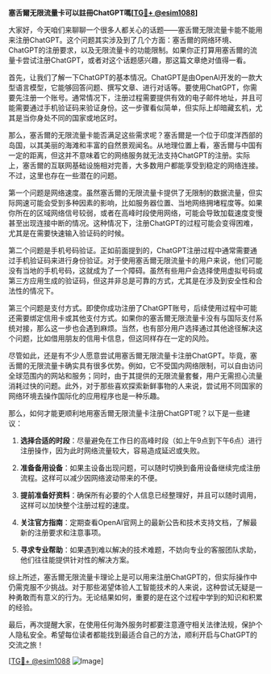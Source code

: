 **塞舌爾无限流量卡可以註冊ChatGPT嗎[[TG💪+ @esim1088](https://t.me/s/esim1088)]**

大家好，今天咱们来聊聊一个很多人都关心的话题——塞舌爾无限流量卡能不能用来注册ChatGPT。这个问题其实涉及到了几个方面：塞舌爾的网络环境、ChatGPT的注册要求，以及无限流量卡的功能限制。如果你正打算用塞舌爾的流量卡尝试注册ChatGPT，或者对这个话题感兴趣，那这篇文章绝对值得一看。

首先，让我们了解一下ChatGPT的基本情况。ChatGPT是由OpenAI开发的一款大型语言模型，它能够回答问题、撰写文章、进行对话等。要使用ChatGPT，你需要先注册一个账号。通常情况下，注册过程需要提供有效的电子邮件地址，并且可能需要通过手机验证码来验证身份。这一步骤看似简单，但实际上却暗藏玄机，尤其是当你身处不同的国家或地区时。

那么，塞舌爾的无限流量卡能否满足这些需求呢？塞舌爾是一个位于印度洋西部的岛国，以其美丽的海滩和丰富的自然景观闻名。从地理位置上看，塞舌爾与中国有一定的距离，但这并不意味着它的网络服务就无法支持ChatGPT的注册。实际上，塞舌爾的互联网基础设施相对完善，大多数用户都能享受到稳定的网络连接。不过，这里也存在一些潜在的问题。

第一个问题是网络速度。虽然塞舌爾的无限流量卡提供了无限制的数据流量，但实际网速可能会受到多种因素的影响，比如服务器位置、当地网络拥堵程度等。如果你所在的区域网络信号较弱，或者在高峰时段使用网络，可能会导致加载速度变慢甚至出现连接中断的情况。这种情况下，注册ChatGPT的过程可能会变得困难，尤其是在需要快速输入验证码的时候。

第二个问题是手机号码验证。正如前面提到的，ChatGPT注册过程中通常需要通过手机验证码来进行身份验证。对于使用塞舌爾无限流量卡的用户来说，他们可能没有当地的手机号码，这就成为了一个障碍。虽然有些用户会选择使用虚拟号码或第三方应用生成的验证码，但这并非总是可靠的方式，尤其是在涉及到安全性和合法性的情况下。

第三个问题是支付方式。即使你成功注册了ChatGPT账号，后续使用过程中可能还需要绑定信用卡或其他支付方式。如果你的塞舌爾无限流量卡没有与国际支付系统对接，那么这一步也会遇到麻烦。当然，也有部分用户选择通过其他途径解决这个问题，比如借用朋友的信用卡信息，但这同样存在一定的风险。

尽管如此，还是有不少人愿意尝试用塞舌爾无限流量卡注册ChatGPT。毕竟，塞舌爾的无限流量卡确实具有很多优势。例如，它不受国内网络限制，可以自由访问全球范围内的网站和服务；同时，由于其提供的无限流量套餐，用户无需担心流量消耗过快的问题。此外，对于那些喜欢探索新鲜事物的人来说，尝试用不同国家的网络环境去操作国际化的应用程序也是一种乐趣。

那么，如何才能更顺利地用塞舌爾无限流量卡注册ChatGPT呢？以下是一些建议：

1. **选择合适的时段**：尽量避免在工作日的高峰时段（如上午9点到下午6点）进行注册操作，因为此时网络流量较大，容易造成延迟或失败。
   
2. **准备备用设备**：如果主设备出现问题，可以随时切换到备用设备继续完成注册流程。这样可以减少因网络波动带来的不便。

3. **提前准备好资料**：确保所有必要的个人信息已经整理好，并且可以随时调用，这样可以加快整个注册过程的速度。

4. **关注官方指南**：定期查看OpenAI官网上的最新公告和技术支持文档，了解最新的注册要求和注意事项。

5. **寻求专业帮助**：如果遇到难以解决的技术难题，不妨向专业的客服团队求助，他们往往能提供针对性的解决方案。

综上所述，塞舌爾无限流量卡理论上是可以用来注册ChatGPT的，但实际操作中仍需克服不少挑战。对于那些渴望体验人工智能技术的人来说，这种尝试无疑是一种勇敢而有意义的行为。无论结果如何，重要的是在这个过程中学到的知识和积累的经验。

最后，再次提醒大家，在使用任何海外服务时都要注意遵守相关法律法规，保护个人隐私安全。希望每位读者都能找到最适合自己的方法，顺利开启与ChatGPT的交流之旅！

[[TG💪+ @esim1088](https://t.me/s/esim1088) ![Image](https://i.postimg.cc/4NQfJmqS/Snipaste-2025-05-13-00-14-12.png)]